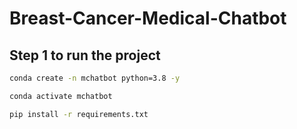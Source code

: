 # Breast-Cancer-Medical-Chatbot

## Step 1 to run the project 

```bash
conda create -n mchatbot python=3.8 -y
```


```bash
conda activate mchatbot
```

```bash
pip install -r requirements.txt
```
